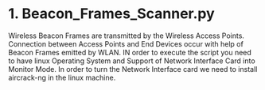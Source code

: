 # 1. Beacon_Frames_Scanner.py 
Wireless Beacon Frames are transmitted by the Wireless Access Points. Connection between Access Points and End Devices occur with help of Beacon Frames emitted by WLAN. IN order to execute the script you need to have linux Operating System and Support of Network Interface Card into Monitor Mode. In order to turn the Network Interface card we need to install aircrack-ng in the linux machine.  
